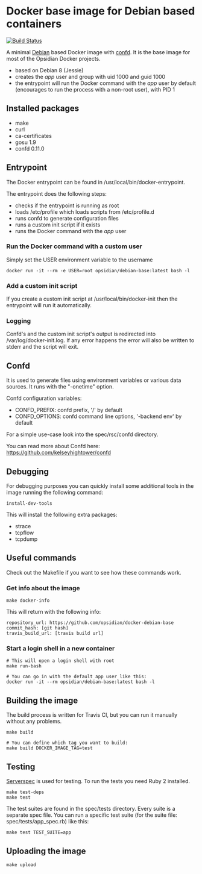 # Docker base image for Debian based containers

[![Build Status](https://travis-ci.org/opsidian/docker-debian-base.svg?branch=master)](https://travis-ci.org/opsidian/docker-debian-base)

A minimal [Debian](https://www.debian.org/) based Docker image with [confd](https://github.com/kelseyhightower/confd). It is the base image for most of the Opsidian Docker projects.

 * based on Debian 8 (Jessie)
 * creates the *app* user and group with uid 1000 and guid 1000
 * the entrypoint will run the Docker command with the *app* user by default (encourages to run the process with a non-root user), with PID 1

## Installed packages
 * make
 * curl
 * ca-certificates
 * gosu 1.9
 * confd 0.11.0

## Entrypoint

The Docker entrypoint can be found in /usr/local/bin/docker-entrypoint.

The entrypoint does the following steps:
 * checks if the entrypoint is running as root
 * loads /etc/profile which loads scripts from /etc/profile.d
 * runs confd to generate configuration files
 * runs a custom init script if it exists
 * runs the Docker command with the *app* user

### Run the Docker command with a custom user

Simply set the USER environment variable to the username

```
docker run -it --rm -e USER=root opsidian/debian-base:latest bash -l
```

### Add a custom init script

If you create a custom init script at /usr/local/bin/docker-init then the entrypoint will run it automatically.

### Logging

Confd's and the custom init script's output is redirected into /var/log/docker-init.log. If any error happens the error will also be written to stderr and the script will exit.

## Confd

It is used to generate files using environment variables or various data sources. It runs with the "-onetime" option.

Confd configuration variables:
 * CONFD_PREFIX: confd prefix, '/' by default
 * CONFD_OPTIONS: confd command line options, '-backend env' by default

For a simple use-case look into the spec/rsc/confd directory.

You can read more about Confd here: https://github.com/kelseyhightower/confd

## Debugging

For debugging purposes you can quickly install some additional tools in the image running the following command:

```
install-dev-tools
```

This will install the following extra packages:
 * strace
 * tcpflow
 * tcpdump

## Useful commands

Check out the Makefile if you want to see how these commands work.

### Get info about the image

```
make docker-info
```

This will return with the following info:

```
repository_url: https://github.com/opsidian/docker-debian-base
commit_hash: [git hash]
travis_build_url: [travis build url]
```

### Start a login shell in a new container

```
# This will open a login shell with root
make run-bash

# You can go in with the default app user like this:
docker run -it --rm opsidian/debian-base:latest bash -l
```

## Building the image

The build process is written for Travis CI, but you can run it manually without any problems.

```
make build

# You can define which tag you want to build:
make build DOCKER_IMAGE_TAG=test
```

## Testing

[Serverspec](http://serverspec.org/) is used for testing. To run the tests you need Ruby 2 installed.

```
make test-deps
make test
```

The test suites are found in the spec/tests directory. Every suite is a separate spec file. You can run a specific test suite (for the suite file: spec/tests/app_spec.rb) like this:

```
make test TEST_SUITE=app
```

## Uploading the image

```
make upload
```
